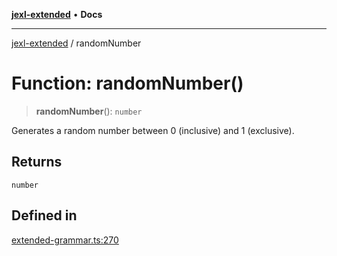 [**jexl-extended**](../README.md) • **Docs**

***

[jexl-extended](../globals.md) / randomNumber

# Function: randomNumber()

> **randomNumber**(): `number`

Generates a random number between 0 (inclusive) and 1 (exclusive).

## Returns

`number`

## Defined in

[extended-grammar.ts:270](https://github.com/nikoraes/jexl-extended/blob/6615aed6c8a07c2ecf0502c413d5c565a91b5f13/src/extended-grammar.ts#L270)
